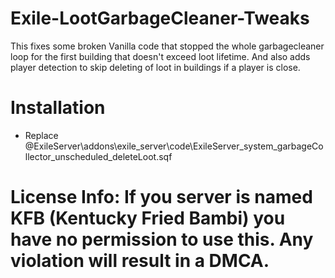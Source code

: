 # Exile-LootGarbageCleaner-Tweaks
This fixes some broken Vanilla code that stopped the whole garbagecleaner loop for the first building that doesn't exceed loot lifetime. 
And also adds player detection to skip deleting of loot in buildings if a player is close.

# Installation 
* Replace @ExileServer\addons\exile_server\code\ExileServer_system_garbageCollector_unscheduled_deleteLoot.sqf

# License Info: If you server is named KFB (Kentucky Fried Bambi) you have no permission to use this. Any violation will result in a DMCA.
